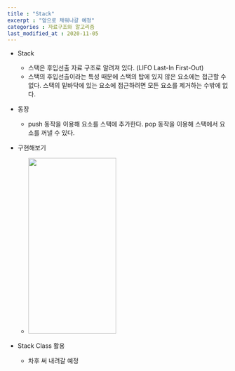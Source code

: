 ```yaml
---
title : "Stack"
excerpt : "앞으로 채워나갈 예정"
categories : 자료구조와 알고리즘
last_modified_at : 2020-11-05
---    
```


- Stack  
  - 스택은 후입선출 자료 구조로 알려져 있다. (LIFO Last-In First-Out)  
  - 스택의 후입선출이라는 특성 때문에 스택의 탑에 있지 않은 요소에는 접근할 수 없다. 스택의 밑바닥에 있는 요소에 접근하려면 모든 요소를 제거하는 수밖에 없다.  
    
- 동장  
  - push 동작을 이용해 요소를 스택에 추가한다. pop 동작을 이용해 스택에서 요소를 꺼낼 수 있다.  


- 구현해보기  
  - <img src = "/Users/mac/Downloads/carbon-6.png" width ="200px" height ="400px">
    
- Stack Class 활용  
  - 차후 써 내려갈 예정

